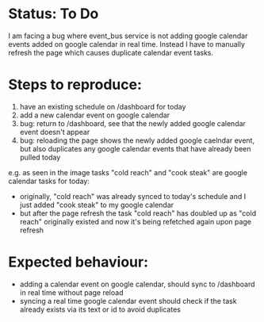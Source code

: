 # Status: To Do
I am facing a bug where event_bus service is not adding google calendar events added on google calendar in real time. Instead I have to manually refresh the page which causes duplicate calendar event tasks.

# Steps to reproduce:
1. have an existing schedule on /dashboard for today
2. add a new calendar event on google calendar
3. bug: return to /dashboard, see that the newly added google calendar event doesn't appear
4. bug: reloading the page shows the newly added google caelndar event, but also duplicates any google calendar events that have already been pulled today

e.g. as seen in the image tasks "cold reach" and "cook steak" are google calendar tasks for today:
- originally, "cold reach" was already synced to today's schedule and I just added "cook steak" to my google calendar
- but after the page refresh the task "cold reach" has doubled up as "cold reach" originally existed and now it's being refetched again upon page refresh

# Expected behaviour:
- adding a calendar event on google calendar, should sync to /dashboard in real time without page reload
- syncing a real time google calendar event should check if the task already exists via its text or id to avoid duplicates

